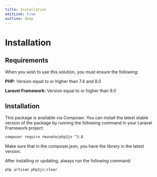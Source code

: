 ```yaml
---
title: Installation
editLink: true
outline: deep
---
```


# Installation

## Requirements

When you wish to use this solution, you must ensure the following:

**PHP:** Version equal to or higher than 7.4 and 8.0

**Laravel Framework:** Version equal to or higher than 9.0

## Installation

This package is available via Composer. You can install the latest stable version of the package by running the following command in your Laravel Framework project:

``` bash
composer require rmunate/php2js ^3.8
```
Make sure that in the composer.json, you have the library in the latest version. <Badge type="info" text='"rmunate/php2js": "^3.8"' />

After installing or updating, always run the following command:

``` bash
php artisan php2js:clear
```
